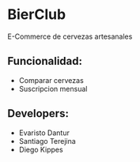 # BierClub
E-Commerce de cervezas artesanales

## Funcionalidad:
  - Comparar cervezas
  - Suscripcion mensual

## Developers:
- Evaristo Dantur
- Santiago Terejina
- Diego Kippes
